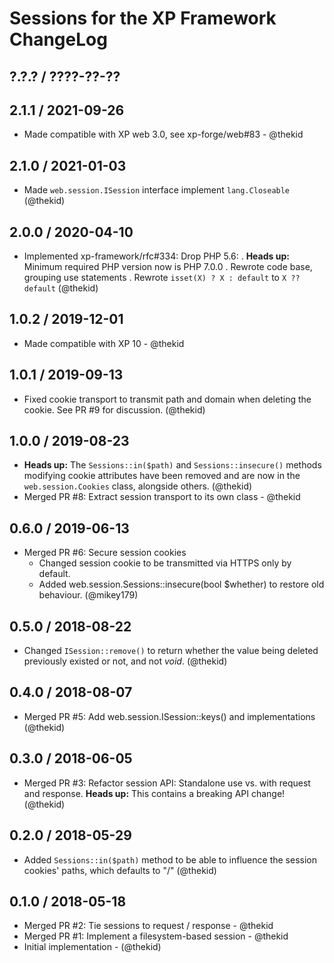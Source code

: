 Sessions for the XP Framework ChangeLog
========================================================================

## ?.?.? / ????-??-??

## 2.1.1 / 2021-09-26

* Made compatible with XP web 3.0, see xp-forge/web#83 - @thekid

## 2.1.0 / 2021-01-03

* Made `web.session.ISession` interface implement `lang.Closeable`
  (@thekid)

## 2.0.0 / 2020-04-10

* Implemented xp-framework/rfc#334: Drop PHP 5.6:
  . **Heads up:** Minimum required PHP version now is PHP 7.0.0
  . Rewrote code base, grouping use statements
  . Rewrote `isset(X) ? X : default` to `X ?? default`
  (@thekid)

## 1.0.2 / 2019-12-01

* Made compatible with XP 10 - @thekid

## 1.0.1 / 2019-09-13

* Fixed cookie transport to transmit path and domain when deleting the
  cookie. See PR #9 for discussion.
  (@thekid)

## 1.0.0 / 2019-08-23

* **Heads up:** The `Sessions::in($path)` and `Sessions::insecure()`
  methods modifying cookie attributes have been removed and are now in
  the `web.session.Cookies` class, alongside others.
  (@thekid)
* Merged PR #8: Extract session transport to its own class - @thekid

## 0.6.0 / 2019-06-13

* Merged PR #6: Secure session cookies
  - Changed session cookie to be transmitted via HTTPS only by default.
  - Added web.session.Sessions::insecure(bool $whether) to restore old behaviour.
  (@mikey179)

## 0.5.0 / 2018-08-22

* Changed `ISession::remove()` to return whether the value being deleted
  previously existed or not, and not *void*.
  (@thekid)

## 0.4.0 / 2018-08-07

* Merged PR #5: Add web.session.ISession::keys() and implementations
  (@thekid)

## 0.3.0 / 2018-06-05

* Merged PR #3: Refactor session API: Standalone use vs. with request
  and response. **Heads up:** This contains a breaking API change!
  (@thekid)

## 0.2.0 / 2018-05-29

* Added `Sessions::in($path)` method to be able to influence the session 
  cookies' paths, which defaults to "/"
  (@thekid)

## 0.1.0 / 2018-05-18

* Merged PR #2: Tie sessions to request / response - @thekid
* Merged PR #1: Implement a filesystem-based session - @thekid
* Initial implementation - (@thekid)
